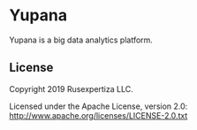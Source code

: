 Yupana
======

Yupana is a big data analytics platform.

License
-------

Copyright 2019 Rusexpertiza LLC.

Licensed under the Apache License, version 2.0: http://www.apache.org/licenses/LICENSE-2.0.txt
